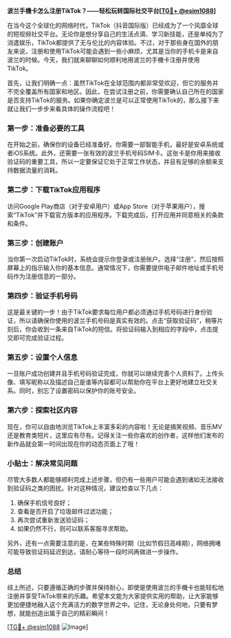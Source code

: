 **波兰手機卡怎么注册TikTok？——轻松玩转国际社交平台[[TG💪+ @esim1088](https://t.me/s/esim1088)]**

在当今这个全球化的网络时代，TikTok（抖音国际版）已经成为了一个风靡全球的短视频社交平台。无论你是想分享自己的生活点滴、学习新技能，还是单纯为了消遣娱乐，TikTok都提供了无与伦比的内容体验。不过，对于那些身在国外的朋友来说，注册和使用TikTok可能会遇到一些小麻烦，尤其是当你的手机卡是来自波兰的时候。今天，我们就来聊聊如何顺利地用波兰的手機卡注册并使用TikTok。

首先，让我们明确一点：虽然TikTok在全球范围内都非常受欢迎，但它的服务并不完全覆盖所有国家和地区。因此，在尝试注册之前，你需要确认自己所在的国家是否支持TikTok的服务。如果你确定波兰是可以正常使用TikTok的，那么接下来就让我们一步步来看具体的操作流程吧！

### 第一步：准备必要的工具

在开始之前，确保你的设备已经准备好。你需要一部智能手机，最好是安卓系统或者iOS系统。此外，还需要一张有效的波兰手机号码SIM卡。这张卡是你用来接收验证码的重要工具，所以一定要保证它处于正常工作状态，并且有足够的余额来支持数据流量的消耗。

### 第二步：下载TikTok应用程序

访问Google Play商店（对于安卓用户）或App Store（对于苹果用户），搜索“TikTok”并下载官方版本的应用程序。下载完成后，打开应用并同意相关的条款和条件。

### 第三步：创建账户

当你第一次启动TikTok时，系统会提示你登录或注册账户。选择“注册”，然后按照屏幕上的指示输入你的基本信息。通常情况下，你需要提供电子邮件地址或手机号码作为注册信息的一部分。

### 第四步：验证手机号码

这是最关键的一步！由于TikTok要求每位用户都必须通过手机号码进行身份验证，所以请确保你使用的波兰手机号码是真实有效的。点击“获取验证码”，稍等片刻后，你会收到一条来自TikTok的短信。将验证码输入到相应的字段中，点击提交即可完成验证过程。

### 第五步：设置个人信息

一旦账户成功创建并且手机号码验证完成，你就可以继续完善个人资料了。上传头像、填写昵称以及描述自己是谁等内容都可以帮助你在平台上更好地建立社交关系。同时，别忘了设置密码以保护你的账号安全。

### 第六步：探索社区内容

现在，你可以自由地浏览TikTok上丰富多彩的内容啦！无论是搞笑视频、音乐MV还是教育类短片，这里应有尽有。记得关注一些你喜欢的创作者，这样他们发布的新作品就会第一时间出现在你的动态页面上了哦！

### 小贴士：解决常见问题

尽管大多数人都能够顺利完成上述步骤，但仍有一些用户可能会遇到诸如无法接收到验证码之类的困扰。针对这种情况，建议检查以下几点：

1. 确保手机信号良好；
2. 查看是否开启了垃圾邮件过滤功能；
3. 再次尝试重新发送验证码；
4. 如果仍然不行，则可以联系客服寻求帮助。

另外，还有一点需要注意的是，在某些特殊时期（比如节假日高峰期），网络拥堵可能导致验证码延迟到达，请耐心等待一段时间再做进一步操作。

### 总结

综上所述，只要遵循正确的步骤并保持耐心，即使是使用波兰的手機卡也能轻松地注册并享受TikTok带来的乐趣。希望本文能为大家提供实用的帮助，让大家能够更加便捷地融入这个充满活力的数字世界之中。记住，无论身处何地，只要有梦想，就能创造出属于自己的精彩瞬间！

[[TG💪+ @esim1088](https://t.me/s/esim1088) ![Image](https://i.postimg.cc/4NQfJmqS/Snipaste-2025-05-13-00-14-12.png)]